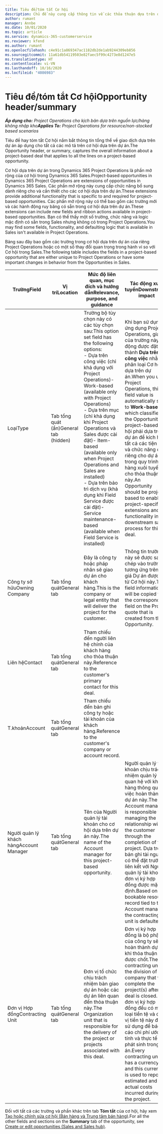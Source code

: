 ```yaml
---
title: Tiêu đề/tóm tắt Cơ hội
description: Chủ đề này cung cấp thông tin về các thỏa thuận dựa trên dự án và mô tả cơ hội dựa trên dự án.
author: rumant
manager: Annbe
ms.date: 10/01/2020
ms.topic: article
ms.service: dynamics-365-customerservice
ms.reviewer: kfend
ms.author: rumant
ms.openlocfilehash: c4e91c1a869347ac1182db2de1ab9244309eb856
ms.sourcegitcommit: 11a61db54119503e82faec5f99c4273e8d1247e5
ms.translationtype: HT
ms.contentlocale: vi-VN
ms.lasthandoff: 10/16/2020
ms.locfileid: "4086983"
---
```

# <a name="opportunity-headersummary"></a><span data-ttu-id="e1ac1-103">Tiêu đề/tóm tắt Cơ hội</span><span class="sxs-lookup"><span data-stu-id="e1ac1-103">Opportunity header/summary</span></span>

<span data-ttu-id="e1ac1-104">_**Áp dụng cho:** Project Operations cho kịch bản dựa trên nguồn lực/hàng không nhập kho_</span><span class="sxs-lookup"><span data-stu-id="e1ac1-104">_**Applies To:** Project Operations for resource/non-stocked based scenarios_</span></span>


<span data-ttu-id="e1ac1-105">Tiêu đề hay tóm tắt Cơ hội nắm bắt thông tin tổng thể về giao dịch dựa trên dự án áp dụng cho tất cả các mô tả trên cơ hội dựa trên dự án.</span><span class="sxs-lookup"><span data-stu-id="e1ac1-105">The Opportunity header, or summary, captures the overall information about a project-based deal that applies to all the lines on a project-based opportunity.</span></span>

<span data-ttu-id="e1ac1-106">Cơ hội dựa trên dự án trong Dynamics 365 Project Operations là phần mở rộng của cơ hội trong Dynamics 365 Sales.</span><span class="sxs-lookup"><span data-stu-id="e1ac1-106">Project-based opportunities in Dynamics 365 Project Operations are extensions of opportunities in Dynamics 365 Sales.</span></span> <span data-ttu-id="e1ac1-107">Các phần mở rộng này cung cấp chức năng bổ sung dành riêng cho và cần thiết cho các cơ hội dựa trên dự án.</span><span class="sxs-lookup"><span data-stu-id="e1ac1-107">These extensions provide additional functionality that is specific to and required for project-based opportunities.</span></span> <span data-ttu-id="e1ac1-108">Các phần mở rộng này có thể bao gồm các trường mới và các hành động ruy băng có sẵn trong cơ hội dựa trên dự án.</span><span class="sxs-lookup"><span data-stu-id="e1ac1-108">These extensions can include new fields and ribbon actions available in project-based opportunities.</span></span> <span data-ttu-id="e1ac1-109">Bạn có thể thấy một số trường, chức năng và logic mặc định có sẵn trong Sales nhưng không có trong Project Operations.</span><span class="sxs-lookup"><span data-stu-id="e1ac1-109">You may find some fields, functionality, and defaulting logic that is available in Sales isn't available in Project Operations.</span></span>

<span data-ttu-id="e1ac1-110">Bảng sau đây bao gồm các trường trong cơ hội dựa trên dự án của riêng Project Operations hoặc có một số thay đổi quan trọng trong hành vi so với Cơ hội trong Sales.</span><span class="sxs-lookup"><span data-stu-id="e1ac1-110">The following table includes the fields in a project-based opportunity that are either unique to Project Operations or have some important changes in behavior from the Opportunities in Sales.</span></span>

| <span data-ttu-id="e1ac1-111">**Trường**</span><span class="sxs-lookup"><span data-stu-id="e1ac1-111">**Field**</span></span> | <span data-ttu-id="e1ac1-112">**Vị trí**</span><span class="sxs-lookup"><span data-stu-id="e1ac1-112">**Location**</span></span> | <span data-ttu-id="e1ac1-113">**Mức độ liên quan, mục đích và hướng dẫn**</span><span class="sxs-lookup"><span data-stu-id="e1ac1-113">**Relevance, purpose, and guidance**</span></span> | <span data-ttu-id="e1ac1-114">**Tác động xuôi tuyến**</span><span class="sxs-lookup"><span data-stu-id="e1ac1-114">**Downstream impact**</span></span> |
| --- | --- | --- | --- |
| <span data-ttu-id="e1ac1-115">Loại</span><span class="sxs-lookup"><span data-stu-id="e1ac1-115">Type</span></span> | <span data-ttu-id="e1ac1-116">Tab tổng quát (ẩn)</span><span class="sxs-lookup"><span data-stu-id="e1ac1-116">General tab (hidden)</span></span> | <span data-ttu-id="e1ac1-117">Trường bộ tùy chọn này có các tùy chọn sau:</span><span class="sxs-lookup"><span data-stu-id="e1ac1-117">This option set field has the following options:</span></span></br><span data-ttu-id="e1ac1-118">- Dựa trên công việc (chỉ khả dụng với Project Operations)</span><span class="sxs-lookup"><span data-stu-id="e1ac1-118">- Work-based (available only with Project Operations)</span></span></br><span data-ttu-id="e1ac1-119">- Dựa trên mục (chỉ khả dụng khi Project Operations và Sales được cài đặt)</span><span class="sxs-lookup"><span data-stu-id="e1ac1-119">- Item-based (available only when Project Operations and Sales are installed)</span></span></br><span data-ttu-id="e1ac1-120">- Dựa trên bảo trì dịch vụ (khả dụng khi Field Service được cài đặt)</span><span class="sxs-lookup"><span data-stu-id="e1ac1-120">- Service maintenance-based (available when Field Service is installed)</span></span> | <span data-ttu-id="e1ac1-121">Khi bạn sử dụng ứng dụng Project Operations, giá trị của trường này tự động được đặt thành **Dựa trên công việc** nhằm phân loại Cơ hội là dựa trên dự án.</span><span class="sxs-lookup"><span data-stu-id="e1ac1-121">When you use Project Operations, this field value is automatically set to **Work-based** which classifies the Opportunity as project-based.</span></span> <span data-ttu-id="e1ac1-122">Cơ hội phải dựa trên dự án để kích hoạt tất cả các tiện ích và chức năng dành riêng cho dự án trong quy trình bán hàng xuôi tuyến cho thỏa thuận này.</span><span class="sxs-lookup"><span data-stu-id="e1ac1-122">An Opportunity should be project-based to enable all project-specific extensions and functionality in the downstream sales process for this deal.</span></span> |
| <span data-ttu-id="e1ac1-123">Công ty sở hữu</span><span class="sxs-lookup"><span data-stu-id="e1ac1-123">Owning Company</span></span> | <span data-ttu-id="e1ac1-124">Tab tổng quát</span><span class="sxs-lookup"><span data-stu-id="e1ac1-124">General tab</span></span> | <span data-ttu-id="e1ac1-125">Đây là công ty hoặc pháp nhân sẽ giao dự án cho khách hàng.</span><span class="sxs-lookup"><span data-stu-id="e1ac1-125">This is the company or legal entity that will deliver the project for the customer.</span></span> | <span data-ttu-id="e1ac1-126">Thông tin trường này sẽ được sao chép vào trường tương ứng trên báo giá Dự án được tạo từ Cơ hội này.</span><span class="sxs-lookup"><span data-stu-id="e1ac1-126">This field information will be copied to the corresponding field on the Project quote that is created from this Opportunity.</span></span> |
| <span data-ttu-id="e1ac1-127">Liên hệ</span><span class="sxs-lookup"><span data-stu-id="e1ac1-127">Contact</span></span> | <span data-ttu-id="e1ac1-128">Tab tổng quát</span><span class="sxs-lookup"><span data-stu-id="e1ac1-128">General tab</span></span> | <span data-ttu-id="e1ac1-129">Tham chiếu đến người liên hệ chính của khách hàng cho thỏa thuận này.</span><span class="sxs-lookup"><span data-stu-id="e1ac1-129">Reference to the customer's primary contact for this deal.</span></span> | |
| <span data-ttu-id="e1ac1-130">T.khoản</span><span class="sxs-lookup"><span data-stu-id="e1ac1-130">Account</span></span> | <span data-ttu-id="e1ac1-131">Tab tổng quát</span><span class="sxs-lookup"><span data-stu-id="e1ac1-131">General tab</span></span> | <span data-ttu-id="e1ac1-132">Tham chiếu đến bản ghi công ty hoặc tài khoản của khách hàng.</span><span class="sxs-lookup"><span data-stu-id="e1ac1-132">Reference to the customer's company or account record.</span></span> | |
| <span data-ttu-id="e1ac1-133">Người quản lý khách hàng</span><span class="sxs-lookup"><span data-stu-id="e1ac1-133">Account Manager</span></span> | <span data-ttu-id="e1ac1-134">Tab tổng quát</span><span class="sxs-lookup"><span data-stu-id="e1ac1-134">General tab</span></span> | <span data-ttu-id="e1ac1-135">Tên của Người quản lý tài khoản cho cơ hội dựa trên dự án này.</span><span class="sxs-lookup"><span data-stu-id="e1ac1-135">The name of the Account manager for this project-based opportunity.</span></span> | <span data-ttu-id="e1ac1-136">Người quản lý tài khoản chịu trách nhiệm quản lý mối quan hệ với khách hàng thông qua việc hoàn thành dự án này.</span><span class="sxs-lookup"><span data-stu-id="e1ac1-136">The Account manager is responsible for managing the relationship with the customer through the completion of this project.</span></span> <span data-ttu-id="e1ac1-137">Dựa trên bản ghi tài nguyên có thể đặt trước liên kết với Người quản lý tài khoản, đơn vị ký hợp đồng được mặc định.</span><span class="sxs-lookup"><span data-stu-id="e1ac1-137">Based on the bookable resource record tied to the Account manager, the contracting unit is defaulted.</span></span> |
| <span data-ttu-id="e1ac1-138">Đơn vị Hợp đồng</span><span class="sxs-lookup"><span data-stu-id="e1ac1-138">Contracting Unit</span></span> | <span data-ttu-id="e1ac1-139">Tab tổng quát</span><span class="sxs-lookup"><span data-stu-id="e1ac1-139">General tab</span></span> | <span data-ttu-id="e1ac1-140">Đơn vị tổ chức chịu trách nhiệm bàn giao dự án hoặc các dự án liên quan đến thỏa thuận này.</span><span class="sxs-lookup"><span data-stu-id="e1ac1-140">The Organization unit that is responsible for the delivery of the project or projects associated with this deal.</span></span> | <span data-ttu-id="e1ac1-141">Đơn vị ký hợp đồng là bộ phận của công ty sẽ hoàn thành dự án khi thỏa thuận được chốt.</span><span class="sxs-lookup"><span data-stu-id="e1ac1-141">The contracting unit is the division of the company that will complete the project(s) after the deal is closed.</span></span> <span data-ttu-id="e1ac1-142">Mỗi đơn vị ký hợp đồng đều có một loại tiền tệ và đơn vị tiền tệ này được sử dụng để báo cáo chi phí ước tính và thực tế phát sinh trong dự án.</span><span class="sxs-lookup"><span data-stu-id="e1ac1-142">Every contracting unit has a currency, and this currency is used to report estimated and actual costs incurred during the project.</span></span> |

<span data-ttu-id="e1ac1-143">Đối với tất cả các trường và phần khác trên tab **Tóm tắt** của cơ hội, hãy xem [Tạo hoặc chỉnh sửa cơ hội (Bán hàng và Trung tâm bán hàng)](https://docs.microsoft.com/dynamics365/sales-enterprise/create-edit-opportunity-sales).</span><span class="sxs-lookup"><span data-stu-id="e1ac1-143">For all the other fields and sections on the **Summary** tab of the opportunity, see [Create or edit opportunities (Sales and Sales hub)](https://docs.microsoft.com/dynamics365/sales-enterprise/create-edit-opportunity-sales).</span></span>
